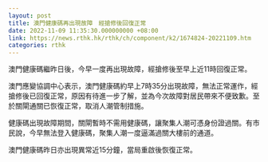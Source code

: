 ```yaml
---
layout: post
title: 澳門健康碼再出現故障　經搶修後回復正常
date: 2022-11-09 11:35:30.000000000 +08:00
link: https://news.rthk.hk/rthk/ch/component/k2/1674824-20221109.htm
categories: rthk
---
```


澳門健康碼繼昨日後，今早一度再出現故障，經搶修後至早上近11時回復正常。

澳門應變協調中心表示，澳門健康碼約早上7時35分出現故障，無法正常運作，經搶修後已回復正常，原因有待進一步了解，並為今次故障對居民帶來不便致歉。至於關閘通關已恢復正常，取消人潮管制措施。

健康碼出現故障期間，關閘暫時不需用健康碼，讓聚集人潮可憑身份證過關。有市民說，今早無法登入健康碼，聚集人潮一度逼滿過關大樓前的通道。 

澳門健康碼昨日亦出現異常近15分鐘，當局重啟後恢復正常。
